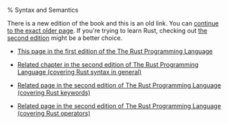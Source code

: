 % Syntax and Semantics

There is a new edition of the book and this is an old link.
You can [continue to the exact older page][1].
If you're trying to learn Rust, checking out [the second edition][2] might be a better choice.

* [This page in the first edition of the The Rust Programming Language][1]

* [Related chapter in the second edition of The Rust Programming Language (covering Rust syntax in general)][2]
* [Related page in the second edition of The Rust Programming Language (covering Rust keywords)][3]
* [Related page in the second edition of The Rust Programming Language (covering Rust operators)][4]


[1]: first-edition/syntax-and-semantics.html
[2]: second-edition/ch03-00-common-programming-concepts.html
[3]: second-edition/appendix-01-keywords.html
[4]: second-edition/appendix-02-operators.html

